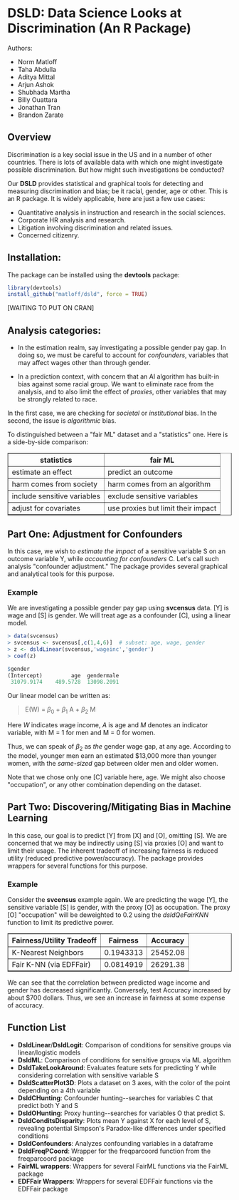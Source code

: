 
# DSLD: Data Science Looks at Discrimination (An R Package)

Authors: 
- Norm Matloff
- Taha Abdulla
- Aditya Mittal
- Arjun Ashok
- Shubhada Martha
- Billy Ouattara
- Jonathan Tran
- Brandon Zarate

## Overview

Discrimination is a key social issue in the US and in a number of other
countries. There is lots of available data with which one might
investigate possible discrimination. But how might such investigations
be conducted?

Our **DSLD** provides statistical and graphical tools for detecting and 
measuring discrimination and bias; be it racial, gender, age or other. 
This is an R package. It is widely applicable, here are just a few use cases:

- Quantitative analysis in instruction and research in the social sciences.
- Corporate HR analysis and research.
- Litigation involving discrimination and related issues.
- Concerned citizenry.

## Installation:

The package can be installed using the **devtools** package:

```R
library(devtools)
install_github("matloff/dsld", force = TRUE)
```

[WAITING TO PUT ON CRAN]

## Analysis categories:

- In the estimation realm, say investigating a possible gender pay gap.
In doing so, we must be careful to account for *confounders*, variables
that may affect wages other than through gender.

- In a prediction context, with concern that an AI algorithm has built-in
bias against some racial group.  We want to eliminate race from the
analysis, and to also limit the effect of *proxies*, other variables
that may be strongly related to race.

In the first case, we are checking for *societal* or *institutional*
bias. In the second, the issue is *algorithmic* bias.

To distinguished between a "fair ML" dataset and a "statistics" one. Here is a side-by-side comparison:

<table border="1">

   <tr>
   <th>statistics</th>
   <th>fair ML</th>
   </tr>

   <tr>
   <td>estimate an effect</td>
   <td>predict an outcome</td>
   </tr>

   <tr>
   <td>harm comes from society</td>
   <td>harm comes from an algorithm</td>
   </tr>

   <tr>
   <td>include sensitive variables</td>
   <td>exclude sensitive variables</td>
   </tr>

   <tr>
   <td>adjust for covariates</td>
   <td>use proxies but limit their impact</td>
   </tr>

</table>

## Part One: Adjustment for Confounders 

In this case, we wish to *estimate the impact* of a sensitive variable S on an outcome variable Y, 
while *accounting for confounders* C. Let's call such analysis "confounder adjustment." The package 
provides several graphical and analytical tools for this purpose.

### Example

We are investigating a possible gender pay gap using **svcensus** data. [Y] is wage and [S] is gender. 
We will treat age as a confounder [C], using a linear model.

```R
> data(svcensus)
> svcensus <- svcensus[,c(1,4,6)]  # subset: age, wage, gender
> z <- dsldLinear(svcensus,'wageinc','gender')
> coef(z)

$gender
(Intercept)         age  gendermale 
 31079.9174    489.5728  13098.2091 
```
Our linear model can be written as: 

> E(W) = $\beta_0$ + $\beta_1$ A + $\beta_2$ M

Here *W* indicates wage income, *A* is age and *M* denotes an indicator variable, with M = 1 for men and M = 0 for women.

Thus, we can speak of $\beta_2$ as *the* gender wage gap, at any age. According to the model, younger men earn an estimated $13,000 more than
younger women, with the *same-sized* gap between older men and older women. 

Note that we chose only one [C] variable here, age.  We might also choose "occupation", or any other combination depending on the dataset.

## Part Two: Discovering/Mitigating Bias in Machine Learning

In this case, our goal is to predict [Y] from [X] and [O], omitting [S]. We are concerned that we may be indirectly using [S] via proxies [O] and want to limit their usage.
The inherent tradeoff of increasing fairness is reduced utility (reduced predictive power/accuracy). The package provides wrappers for several functions for this purpose.

### Example

Consider the **svcensus** example again. We are predicting the wage [Y], the sensitive variable [S] is gender, with the proxy [O] as occupation. 
The proxy [O] "occupation" will be deweighted to 0.2 using the *dsldQeFairKNN* function to limit its predictive power.

<table border="1">

   <tr>
   <th>Fairness/Utility Tradeoff</th>
   <th>Fairness</th>
   <th>Accuracy</th>
   </tr>

   <tr>
   <td>K-Nearest Neighbors</td>
   <td>0.1943313</td>
   <td>25452.08</td>
   </tr>

   <tr>
   <td>Fair K-NN (via EDFFair)</td>
   <td>0.0814919</td>
   <td>26291.38</td>
   </tr>
</table>

We can see that the correlation between predicted wage income and gender has decreased significantly. Conversely, test Accuracy increased by about \$700 dollars. Thus, we see an increase in fairness at some expense of accuracy.

## Function List
- **DsldLinear**/**DsldLogit**: Comparison of conditions for sensitive groups via linear/logistic models
- **DsldML**: Comparison of conditions for sensitive groups via ML algorithm
- **DsldTakeLookAround**: Evaluates feature sets for predicting Y while considering correlation with sensitive variable S
- **DsldScatterPlot3D**: Plots a dataset on 3 axes, with the color of the point depending on a 4th variable
- **DsldCHunting**: Confounder hunting--searches for variables C that predict both Y and S  
- **DsldOHunting**: Proxy hunting--searches for variables O that predict S.
- **DsldConditsDisparity**: Plots mean Y against X for each level of S, revealing potential Simpson's Paradox-like differences under specified conditions
- **DsldConfounders**: Analyzes confounding variables in a dataframe 
- **DsldFreqPCoord**:  Wrapper for the freqparcoord function from the freqparcoord package
- **FairML wrappers**: Wrappers for several FairML functions via the FairML package
- **EDFFair Wrappers**: Wrappers for several EDFFair functions via the EDFFair package
